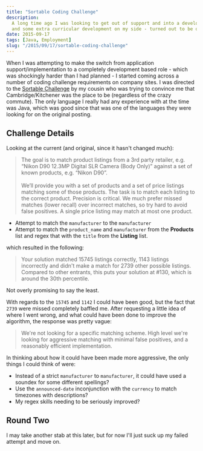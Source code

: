 ```yaml
---
title: "Sortable Coding Challenge"
description:
  A long time ago I was looking to get out of support and into a development role.  At this point I had education
  and some extra curricular development on my side - turned out to be quite the learning experience.
date: 2015-09-17
tags: [Java, Employment]
slug: "/2015/09/17/sortable-coding-challenge"
---
```


When I was attempting to make the switch from application support/implementation to a completely development based role - which was shockingly harder than I had planned - I started coming across a number of coding challenge requirements on company sites. I was directed to the [Sortable Challenge](https://sortable.com/coding-challenge/) by my cousin who was trying to convince me that Cambridge/Kitchener was the place to be (regardless of the crazy commute). The only language I really had any experience with at the time was Java, which was good since that was one of the languages they were looking for on the original posting.

## Challenge Details

Looking at the current (and original, since it hasn't changed much):

> The goal is to match product listings from a 3rd party retailer, e.g. “Nikon D90 12.3MP Digital SLR Camera (Body Only)” against a set of known products, e.g. “Nikon D90”. <br /><br />We’ll provide you with a set of products and a set of price listings matching some of those products. The task is to match each listing to the correct product. Precision is critical. We much prefer missed matches (lower recall) over incorrect matches, so try hard to avoid false positives. A single price listing may match at most one product.

- Attempt to match the `manufacturer` to the `manufacturer`
- Attempt to match the `product_name` and `manufacturer` from the **Products** list and regex that with the `title` from the **Listing** list.

which resulted in the following:

> Your solution matched 15745 listings correctly, 1143 listings incorrectly and didn't make a match for 2739 other possible listings. Compared to other entrants, this puts your solution at #130, which is around the 30th percentile.

Not overly promising to say the least.

With regards to the `15745` and `1142` I could have been good, but the fact that `2739` were missed completely baffled me. After requesting a little idea of where I went wrong, and what could have been done to improve the algorithm, the response was pretty vague:

> We're not looking for a specific matching scheme. High level we're looking for aggressive matching with minimal false positives, and a reasonably efficient implementation.

In thinking about how it could have been made more aggressive, the only things I could think of were:

- Instead of a strict `manufacturer` to `manufacturer`, it could have used a soundex for some different spellings?
- Use the `announced-date` inconjunction with the `currency` to match timezones with descriptions?
- My regex skills needing to be seriously improved?

## Round Two

I may take another stab at this later, but for now I'll just suck up my failed attempt and move on.
